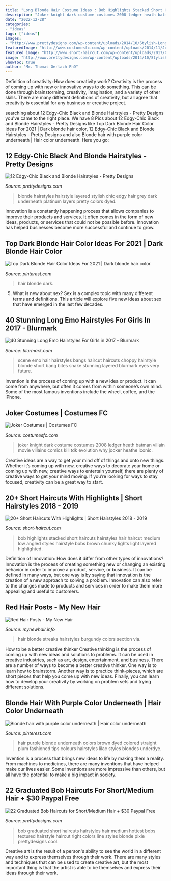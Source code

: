 ```yaml
---
title: "Long Blonde Hair Costume Ideas : Bob Highlights Stacked Short Haircuts Hairstyles Hair Haircut Medium Low Angled Styles Hairstyle Bobs Brown Chunky Lights Light Layered Highlighted"
description: "Joker knight dark costume costumes 2008 ledger heath batman villain movie villains comics kill tdk evolution why jocker heathe iconic"
date: "2022-12-28"
categories:
- "ideas"
tags: ["ideas"]
images:
- "http://www.prettydesigns.com/wp-content/uploads/2014/10/Stylish-Long-Layered-Black-and-Blonde-Hairstyle.jpg"
featuredImage: "http://www.costumesfc.com/wp-content/uploads/2014/11/Joker-Costume-Dark-Knight.jpg"
featured_image: "http://www.short-haircut.com/wp-content/uploads/2017/04/11.Short-Haircut-with-Highlights.jpg"
image: "http://www.prettydesigns.com/wp-content/uploads/2014/10/Stylish-Long-Layered-Black-and-Blonde-Hairstyle.jpg"
ShowToc: true
author: "Mr. Thomas Gerlach PhD"
---
```



Definition of creativity: How does creativity work?
Creativity is the process of coming up with new or innovative ways to do something. This can be done through brainstorming, creativity, imagination, and a variety of other skills. There are many different definitions of creativity, but all agree that creativity is essential for any business or creative project.

	

		
searching about 12 Edgy-Chic Black and Blonde Hairstyles - Pretty Designs you've came to the right place. We have 8 Pics about 12 Edgy-Chic Black and Blonde Hairstyles - Pretty Designs like Top Dark Blonde Hair Color Ideas For 2021 | Dark blonde hair color, 12 Edgy-Chic Black and Blonde Hairstyles - Pretty Designs and also Blonde hair with purple color underneath | Hair color underneath. Here you go:
		
    
## 12 Edgy-Chic Black And Blonde Hairstyles - Pretty Designs

<img loading=lazy src="http://www.prettydesigns.com/wp-content/uploads/2014/10/Stylish-Long-Layered-Black-and-Blonde-Hairstyle.jpg" onerror="this.onerror=null;this.src='https://tse4.mm.bing.net/th?id=OIP._e4-aafizT4tgT3HA-zf8AHaLK&amp;pid=15.1';" alt="12 Edgy-Chic Black and Blonde Hairstyles - Pretty Designs">

_Source: prettydesigns.com_

>blonde hairstyles hairstyle layered stylish chic edgy hair grey dark underneath platinum layers pretty colors dyed. 

	

Innovation is a constantly happening process that allows companies to improve their products and services. It often comes in the form of new ideas, products, or services that could not be possible before. Innovation has helped businesses become more successful and continue to grow.

    
## Top Dark Blonde Hair Color Ideas For 2021 | Dark Blonde Hair Color

<img loading=lazy src="https://i.pinimg.com/736x/02/41/89/024189441fa91206345e7393f73aad7d.jpg" onerror="this.onerror=null;this.src='https://tse4.mm.bing.net/th?id=OIP.5LT9_oFfDMZOLXnDhu2gMQHaOx&amp;pid=15.1';" alt="Top Dark Blonde Hair Color Ideas For 2021 | Dark blonde hair color">

_Source: pinterest.com_

>hair blonde dark. 

	

5. What is new about sex?
Sex is a complex topic with many different terms and definitions. This article will explore five new ideas about sex that have emerged in the last few decades.

    
## 40 Stunning Long Emo Hairstyles For Girls In 2017 - Blurmark

<img loading=lazy src="https://www.blurmark.com/wp-content/uploads/2017/02/Long-Black-Hair-With-Choppy-Bangs-Haircut.jpg" onerror="this.onerror=null;this.src='https://tse4.mm.bing.net/th?id=OIP.bVw4jeQ1RJrtWP2_WebFvQHaJ4&amp;pid=15.1';" alt="40 Stunning Long Emo Hairstyles For Girls in 2017 - Blurmark">

_Source: blurmark.com_

>scene emo hair hairstyles bangs haircut haircuts choppy hairstyle blonde short bang bites snake stunning layered blurmark eyes very future. 

	

Invention is the process of coming up with a new idea or product. It can come from anywhere, but often it comes from within someone’s own mind. Some of the most famous inventions include the wheel, coffee, and the iPhone.

    
## Joker Costumes | Costumes FC

<img loading=lazy src="http://www.costumesfc.com/wp-content/uploads/2014/11/Joker-Costume-Dark-Knight.jpg" onerror="this.onerror=null;this.src='https://tse4.mm.bing.net/th?id=OIP.KPB6FLcZoo-NKfED612ZjAHaK5&amp;pid=15.1';" alt="Joker Costumes | Costumes FC">

_Source: costumesfc.com_

>joker knight dark costume costumes 2008 ledger heath batman villain movie villains comics kill tdk evolution why jocker heathe iconic. 

	

Creative ideas are a way to get your mind off of things and onto new things. Whether it’s coming up with new, creative ways to decorate your home or coming up with new, creative ways to entertain yourself, there are plenty of creative ways to get your mind moving. If you’re looking for ways to stay focused, creativity can be a great way to start.

    
## 20+ Short Haircuts With Highlights | Short Hairstyles 2018 - 2019

<img loading=lazy src="http://www.short-haircut.com/wp-content/uploads/2017/04/11.Short-Haircut-with-Highlights.jpg" onerror="this.onerror=null;this.src='https://tse2.mm.bing.net/th?id=OIP.HFGbaQ7CoY-06RTMy89ZPgHaMR&amp;pid=15.1';" alt="20+ Short Haircuts With Highlights | Short Hairstyles 2018 - 2019">

_Source: short-haircut.com_

>bob highlights stacked short haircuts hairstyles hair haircut medium low angled styles hairstyle bobs brown chunky lights light layered highlighted. 

	

Definition of Innovation: How does it differ from other types of innovations?
Innovation is the process of creating something new or changing an existing behavior in order to improve a product, service, or business. It can be defined in many ways, but one way is by saying that innovation is the creation of a new approach to solving a problem. Innovation can also refer to the changes made to products and services in order to make them more appealing and useful to customers.

    
## Red Hair Posts - My New Hair

<img loading=lazy src="http://www.mynewhair.info/wp-content/uploads/2015/01/Love-these-Chunks-of-blonde-streaks-with-burgundy..jpg" onerror="this.onerror=null;this.src='https://tse3.mm.bing.net/th?id=OIP.IDjyw2WPHqhycmHcmJIleAHaJ4&amp;pid=15.1';" alt="Red Hair Posts - My New Hair">

_Source: mynewhair.info_

>hair blonde streaks hairstyles burgundy colors section via. 

	

How to be a better creative thinker
Creative thinking is the process of coming up with new ideas and solutions to problems. It can be used in creative industries, such as art, design, entertainment, and business. There are a number of ways to become a better creative thinker. One way is to learn how to brainstorm. Another way is to practice think-pieces, which are short pieces that help you come up with new ideas. Finally, you can learn how to develop your creativity by working on problem sets and trying different solutions.

    
## Blonde Hair With Purple Color Underneath | Hair Color Underneath

<img loading=lazy src="https://i.pinimg.com/736x/0c/c4/c8/0cc4c847d070e850be962d20896aa1ca--purple-colors-hair-colours.jpg" onerror="this.onerror=null;this.src='https://tse1.mm.bing.net/th?id=OIP.71WpCazYCg3kvzvFkmEohQHaJ3&amp;pid=15.1';" alt="Blonde hair with purple color underneath | Hair color underneath">

_Source: pinterest.com_

>hair purple blonde underneath colors brown dyed colored straight plum fashioned tips colours hairstyles lilac styles blondes underdye. 

	

Invention is a process that brings new ideas to life by making them a reality. From machines to medicines, there are many inventions that have helped make our lives easier. Some inventions are more impressive than others, but all have the potential to make a big impact in society.

    
## 22 Graduated Bob Haircuts For Short/Medium Hair + $30 Paypal Free

<img loading=lazy src="http://www.prettydesigns.com/wp-content/uploads/2015/12/Textured-Graduated-Bob-Hairstyle-color-ideas-.jpg" onerror="this.onerror=null;this.src='https://tse2.mm.bing.net/th?id=OIP.MsT_vgn9NZTYhGd9BqxTuQHaHa&amp;pid=15.1';" alt="22 Graduated Bob Haircuts for Short/Medium Hair + $30 Paypal Free">

_Source: prettydesigns.com_

>bob graduated short haircuts hairstyles hair medium hottest bobs textured hairstyle haircut right colors line styles blonde pixie prettydesigns cool. 

	

Creative art is the result of a person's ability to see the world in a different way and to express themselves through their work. There are many styles and techniques that can be used to create creative art, but the most important thing is that the artist is able to be themselves and express their ideas through their work.

